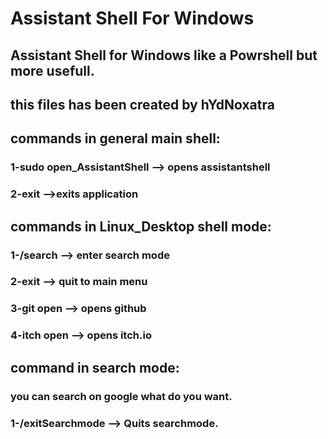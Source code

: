 # Assistant Shell For Windows
## Assistant Shell for Windows like a Powrshell but more usefull.
## this files has been created by hYdNoxatra

## commands in general main shell: 
### 1-sudo open_AssistantShell --> opens assistantshell
### 2-exit -->exits application

## commands in Linux_Desktop shell mode:
### 1-/search --> enter search mode
### 2-exit --> quit to main menu
### 3-git open --> opens github
### 4-itch open --> opens itch.io

## command in search mode:
### you can search on google what do you want.
### 1-/exitSearchmode --> Quits searchmode.
